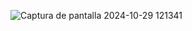 ![Captura de pantalla 2024-10-29 121341](https://github.com/user-attachments/assets/114c40b9-55c4-417e-90a3-b04ef786d533)
